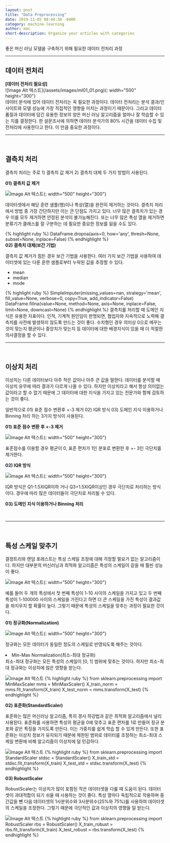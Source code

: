 ```yaml
---
layout: post
title: "Data Preprocessing"
date: 2019-11-05 08:44:38 -0400
category: machine-learning
author: mac
short-description: Organize your articles with categories
---
```



좋은 머신 러닝 모델을 구축하기 위해 필요한 데이터 전처리 과정
<br>
<hr>

<h2>데이터 전처리</h2>
<b>[데이터 전처리 필요성]</b>
<br> 
![Image Alt 텍스트](/assets/images/ml01_01.png){: width="500" height="300"}
<br> 
데이터 분석에 있어 데이터 전처리는 꼭 필요한 과정이다. 데이터 전처리는 분석 결과/인사이트와 모델 성능에 가장 직접적인 영향을 미치는 과정이기 때문이다. 그리고 데이터 품질과 데이터에 담긴 유용한 정보의 양은 머신 러닝 알고리즘을 얼마나 잘 학습할 수 있는 지를 결정한다. 한 설문조사에 의하면 데이터 분석가의 80% 시간을 데이터 수집 및 전처리에 사용한다고 한다. 이 만큼 중요한 과정이다. 

<br>
<hr>
<br>

<h2>결측치 처리</h2>
결측치 처리는 주로 1) 결측치 값 제거 2) 결측치 대체 두 가지 방법이 사용된다.

<b>01) 결측치 값 제거</b>

![Image Alt 텍스트](/assets/images/ml01_02.png){: width="500" height="300"}

데이터셋에서 해당 훈련 샘플(행)이나 특성(열)을 완전히 제거하는 것이다. 결측치 처리에서 방법 중 가장 간단하지만 이는 큰 단점도 가지고 있다. 너무 많은 결측치가 있는 경우 이를 모두 제거하면 안정된 분석이 불가능해진다. 또는 너무 많은 특성 열을 제거하면 분류기가 클래스를 잘 구분하는 데 필요한 중요한 정보를 잃을 수도 있다.

{% highlight ruby %}
DataFrame.dropna(axis=0, how='any', thresh=None, subset=None, inplace=False)
{% endhighlight %}
<br> 
<b>02) 결측치 대체(보간 기법)</b>

결측치 값 제거가 힘든 경우 보간 기법을 사용한다. 여러 가지 보간 기법을 사용하여 데이터셋에 있는 다룬 훈련 샘플로부터 누락된 값을 추정할 수 있다.
<ul>
    <li>mean</li>
    <li>median</li>
    <li>mode</li>
</ul>
{% highlight ruby %}
SimpleImputer(missing_values=nan, strategy='mean', fill_value=None, verbose=0, copy=True, add_indicator=False)
DataFrame.fillna(value=None, method=None, axis=None, inplace=False, limit=None, downcast=None)
{% endhighlight %}
결측치를 처리할  때 도메인 지식은 유용한 지표이다. 인적, 기계적 원인임이 판명되면, 협업자와 지속적으로 노력해 결측치를 사전에 발생하지 않도록 만드는 것이 좋다. 수치형인 경우 의미상 0으로 메꾸는 것이 맞는지 평균이나 중앙치가 맞는지 등 데이터에 대한 배경지식이 있을 때 더 적절한 의사결정을 할 수 있다.

<br>
<hr>
<br>

<h2>이상치 처리</h2>
이상치는 다른 데이터보다 아주 작은 값이나 아주 큰 값을 말한다. 데이터를 분석할 때 이상치 유무에 따라 결과가 다르게 나올 수 있다. 하지만 이상치라고 해서 항상 의미없는 값이라고 할 수 없기 때문에 그 데이터에 대한 지식을 가지고 있는 전문가와 함께 검토하는 것이 좋다.

일반적으로 01) 표준 점수 변환후 +-3 제거 02) IQR 방식 03) 도메인 지식 이용하거나 Binning 처리 하는 3가지 방식이 사용된다.

<b>01) 표준 점수 변환 후 +-3 제거</b>

![Image Alt 텍스트](/assets/images/ml01_03.png){: width="500" height="300"}

표준점수를 이용할 경우 평균이 0, 표준 편차가 1인 분포로 변환한 후 +- 3인 극단치를 제거한다.

<b>02) IQR 방식</b>

![Image Alt 텍스트](/assets/images/ml01_04.png){: width="500" height="300"}

IQR 방식은 Q1-1.5XIQR이하 거나 Q3+1.5XIQR이상인 경우 극단치로 처리하는 방식이다. 경우에 따라 많은 데이터들이 극단치로 처리될 수 있다. 

<b>03) 도메인 지식 이용하거나 Binning 처리</b>

<br>
<hr>
<br>

<h2> 특성 스케일 맞추기 </h2>
결정트리와 랜덤 포레스트는 특성 스케일 조정에 대해 걱정할 필요가 없는 알고리즘이다. 하지만 대부분의 머신러닝과 최적화 알고리즘은 특성의 스케일이 같을 때 훨씬 성능이 좋다. 

![Image Alt 텍스트](/assets/images/ml01_05.png){: width="500" height="300"}

예를 들어 두 개의 특성에서 첫 번째 특성이 1-10 사이의 스케일을 가지고 있고 두 번째 특성이 1-100000 사이의 스케일을 가진다고 하면 더 큰 스케일을 가진 특성이 결과값을 좌지우지 할 확률이 높다. 그렇기 때문에 특성의 스케일을 맞추는 과정이 필요한 것이다.

<b>01) 정규화(Normalization)</b>

![Image Alt 텍스트](/assets/images/ml01_06.png){: width="500" height="300"}


정규화는 모든 데이터가 동일한 정도의 스케일로 반영되도록 해주는 것이다. 

<li>Min-Max Normalization(최소-최대 정규화)</li>
최소-최대 정규화는 모든 특성의 스케일이 [0, 1] 범위에 맞추는 것이다. 하지만 최소-최대 정규화는  이상치에 많은 영향을 받는다.

![Image Alt 텍스트](/assets/images/ml01_07.png)
{% highlight ruby %}
from sklearn.preprocessing import MinMaxScaler
mms = MinMaxScaler()
X_train_norm = mms.fit_transform(X_train)
X_test_norm = mms.transform(X_test) {% endhighlight %}


<b>02) 표준화(StandardScaler)</b>

표준화는 많은 머신러닝 알고리즘, 특히 경사 하강법과 같은 최적화 알고리즘에서 널리 사용된다. 표준화를 사용하면 특성의 평균을 0에 맞추고 표준 편차를 1로 만들어 정규 분포와 같은 특징을 가지도록 만든다. 이는 가중치를 쉽게 학습 할 수 있게 만든다. 또한 표준화는 이상치 정보가 유지되기 때문에 제한된 범위로 데이터를 조정하는 최소-최대 스케일 변환에 비해 알고리즘이 이상치에 덜 민감하다.

![Image Alt 텍스트](/assets/images/ml01_08.png)
{% highlight ruby %}
from sklearn.preprocessing import StandardScaler
stdsc = StandardScaler()
X_train_std = stdsc.fit_transform(X_train)
X_test_std = stdsc.transform(X_test) {% endhighlight %}


<b>03) RobustScaler</b>

RobustScaler는 이상치가 많이 포함된 작은 데이터셋을 다룰 때 도움이 된다. 데이터셋이 과대적합이 되기 쉬울 때 사용하는 것이 좋다. 특성 열마다 독립적으로 작용하며 중간값을 뺀 다음 데이터셋의 1사분위수와 3사분위수(25%와 75%)를 사용하여 데이터셋의 스케일을 조정한다. 그렇기 때문에 극단적인 값과 이상치의 영향을 덜 받는다.

![Image Alt 텍스트](/assets/images/ml01_09.png)
{% highlight ruby %}
from sklearn.preprocessing import RobustScaler
rbs = RobustScaler()
X_train_robust = rbs.fit_transform(X_train)
X_test_robust = rbs.transform(X_test) {% endhighlight %}
